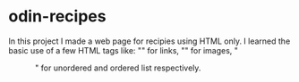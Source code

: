 # odin-recipes

In this project I made a web page for recipies using HTML only.
I learned the basic use of a few HTML tags like: "<a>" for links, "<img>" for images, "<ul> <ol>" for unordered and ordered list respectively.